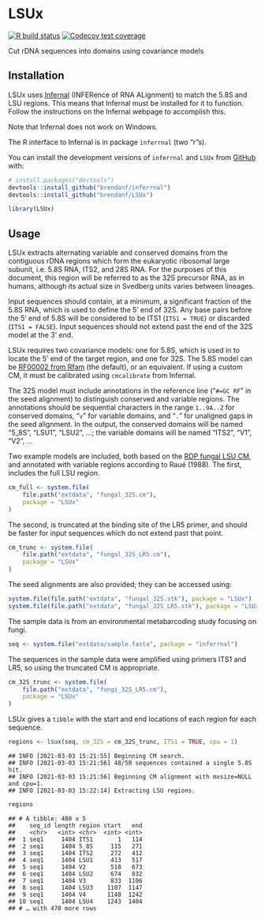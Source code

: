 
# LSUx

<!-- badges: start -->

[![R build
status](https://github.com/brendanf/LSUx/workflows/R-CMD-check-bioc/badge.svg)](https://github.com/brendanf/LSUx/actions)
[![Codecov test
coverage](https://codecov.io/gh/brendanf/LSUx/branch/master/graph/badge.svg)](https://codecov.io/gh/brendanf/LSUx?branch=master)
<!-- badges: end -->

Cut rDNA sequences into domains using covariance models

## Installation

LSUx uses [Infernal](http://eddylab.org/infernal/) (INFERence of RNA
ALignment) to match the 5.8S and LSU regions. This means that Infernal
must be installed for it to function. Follow the instructions on the
Infernal webpage to accomplish this.

Note that Infernal does not work on Windows.

The R interface to Infernal is in package `inferrnal` (two “r”s).

You can install the development versions of `inferrnal` and `LSUx` from
[GitHub](https://github.com/) with:

``` r
# install.packages("devtools")
devtools::install_github("brendanf/inferrnal")
devtools::install_github("brendanf/LSUx")
```

``` r
library(LSUx)
```

## Usage

LSUx extracts alternating variable and conserved domains from the
contiguous rDNA regions which form the eukaryotic ribosomal large
subunit, i.e. 5.8S RNA, ITS2, and 28S RNA. For the purposes of this
document, this region will be referred to as the 32S precursor RNA, as
in humans, although its actual size in Svedberg units varies between
lineages.

Input sequences should contain, at a minimum, a significant fraction of
the 5.8S RNA, which is used to define the 5’ end of 32S. Any base pairs
before the 5’ end of 5.8S will be considered to be ITS1 (`ITS1 = TRUE`)
or discarded (`ITS1 = FALSE`). Input sequences should not extend past
the end of the 32S model at the 3’ end.

LSUx requires two covariance models: one for 5.8S, which is used in to
locate the 5’ end of the target region, and one for 32S. The 5.8S model
can be [RF00002 from Rfam](https://rfam.xfam.org/family/RF00002) (the
default), or an equivalent. If using a custom CM, it must be calibrated
using `cmcalibrate` from Infernal.

The 32S model must include annotations in the reference line
(“`#=GC RF`” in the seed alignment) to distinguish conserved and
variable regions. The annotations should be sequential characters in the
range `1..9A..Z` for conserved domains, “`v`” for variable domains, and
“`.`” for unaligned gaps in the seed alignment. In the output, the
conserved domains will be named “5\_8S”, “LSU1”, “LSU2”, …; the variable
domains will be named “ITS2”, “V1”, “V2”, …

Two example models are included, both based on the [RDP fungal LSU
CM](https://github.com/rdpstaff/fungene_pipeline/blob/master/%%20resources/RRNA_28S/model.cm),
and annotated with variable regions according to Raué (1988). The first,
includes the full LSU region.

``` r
cm_full <- system.file(
    file.path("extdata", "fungal_32S.cm"),
    package = "LSUx"
)
```

The second, is truncated at the binding site of the LR5 primer, and
should be faster for input sequences which do not extend past that
point.

``` r
cm_trunc <- system.file(
    file.path("extdata", "fungal_32S_LR5.cm"),
    package = "LSUx"
)
```

The seed alignments are also provided; they can be accessed using:

``` r
system.file(file.path("extdata", "fungal_32S.stk"), package = "LSUx")
system.file(file.path("extdata", "fungal_32S_LR5.stk"), package = "LSUx")
```

The sample data is from an environmental metabarcoding study focusing on
fungi.

``` r
seq <- system.file("extdata/sample.fasta", package = "inferrnal")
```

The sequences in the sample data were amplified using primers ITS1 and
LR5, so using the truncated CM is appropriate.

``` r
cm_32S_trunc <- system.file(
    file.path("extdata", "fungi_32S_LR5.cm"),
    package = "LSUx"
)
```

LSUx gives a `tibble` with the start and end locations of each region
for each sequence.

``` r
regions <- lsux(seq, cm_32S = cm_32S_trunc, ITS1 = TRUE, cpu = 1)
```

    ## INFO [2021-03-03 15:21:55] Beginning CM search.
    ## INFO [2021-03-03 15:21:56] 48/50 sequences contained a single 5.8S hit.
    ## INFO [2021-03-03 15:21:56] Beginning CM alignment with mxsize=NULL and cpu=1.
    ## INFO [2021-03-03 15:22:14] Extracting LSU regions.

``` r
regions
```

    ## # A tibble: 480 x 5
    ##    seq_id length region start   end
    ##    <chr>   <int> <chr>  <int> <int>
    ##  1 seq1     1404 ITS1       1   114
    ##  2 seq1     1404 5_8S     115   271
    ##  3 seq1     1404 ITS2     272   412
    ##  4 seq1     1404 LSU1     413   517
    ##  5 seq1     1404 V2       518   673
    ##  6 seq1     1404 LSU2     674   832
    ##  7 seq1     1404 V3       833  1106
    ##  8 seq1     1404 LSU3    1107  1147
    ##  9 seq1     1404 V4      1148  1242
    ## 10 seq1     1404 LSU4    1243  1404
    ## # … with 470 more rows
